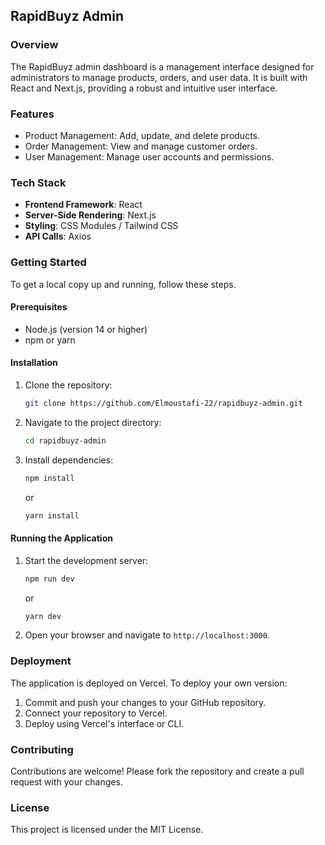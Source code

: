 ## RapidBuyz Admin

### Overview
The RapidBuyz admin dashboard is a management interface designed for administrators to manage products, orders, and user data. It is built with React and Next.js, providing a robust and intuitive user interface.

### Features
- Product Management: Add, update, and delete products.
- Order Management: View and manage customer orders.
- User Management: Manage user accounts and permissions.

### Tech Stack
- **Frontend Framework**: React
- **Server-Side Rendering**: Next.js
- **Styling**: CSS Modules / Tailwind CSS
- **API Calls**: Axios

### Getting Started
To get a local copy up and running, follow these steps.

#### Prerequisites
- Node.js (version 14 or higher)
- npm or yarn

#### Installation
1. Clone the repository:
   ```bash
   git clone https://github.com/Elmoustafi-22/rapidbuyz-admin.git
   ```
2. Navigate to the project directory:
   ```bash
   cd rapidbuyz-admin
   ```
3. Install dependencies:
   ```bash
   npm install
   ```
   or
   ```bash
   yarn install
   ```

#### Running the Application
1. Start the development server:
   ```bash
   npm run dev
   ```
   or
   ```bash
   yarn dev
   ```
2. Open your browser and navigate to `http://localhost:3000`.

### Deployment
The application is deployed on Vercel. To deploy your own version:
1. Commit and push your changes to your GitHub repository.
2. Connect your repository to Vercel.
3. Deploy using Vercel's interface or CLI.

### Contributing
Contributions are welcome! Please fork the repository and create a pull request with your changes.

### License
This project is licensed under the MIT License.